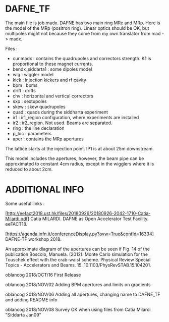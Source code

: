 DAFNE_TF
========

The main file is job.madx.
DAFNE has two main ring MRe and MRp. Here is the model of the MRp (positron ring).
Linear optics should be OK, but multipoles might not because they come from my
own translator from mad -> madx.

Files :
* cur.madx : contains the quadrupoles and correctors strength. K1 is proportional to these magnet currents.
* bendx_siddarta1 : some dipoles model
* wig   : wiggler model
* kick  : injection kickers and rf cavity
* bpm   : bpms
* drift : drifts
* chv   : horizontal and vertical correctors
* sxp   : sextupoles
* skew  : skew quadrupoles
* quad  : quads during the siddharta experiment
* ir1   : ir1_region configuration, where experiments are installed
* ir2   : ir2_region. Not used. Beams are separated.
* ring  : the line declaration
* p_loc : parameters
* aper  : contains the MRp apertures

The lattice starts at the injection point. IP1 is at about 25m downstream.

This model includes the apertures, however, the beam pipe can be approximated to constant 4cm radius, except in the wigglers where it is reduced to about 2cm.


# ADDITIONAL INFO
Some useful links :

[http://eefact2018.ust.hk/files/20180926/20180926-2042-1710-Catia-Milardi.pdf] Catia MILARDI. DAFNE as Open Accelerator Test Facility. eeFACT18.

[https://agenda.infn.it/conferenceDisplay.py?ovw=True&confId=16334] DAFNE-TF workshop 2018.

An approximate diagram of the apertures can be seen if Fig. 14 of the publication Boscolo, Manuela. (2012). Monte Carlo simulation for the Touschek effect with the crab-waist scheme. Physical Review Special Topics - Accelerators and Beams. 15. 10.1103/PhysRevSTAB.15.104201.

oblancog 2018/OCT/16 First Release

oblancog 2018/NOV/02 Adding BPM apertures and limits on gradients

oblancog 2018/NOV/06 Adding all apertures, changing name to DAFNE_TF and adding README info

oblancog 2018/NOV/08 Survey OK when using files from Catia Milardi "Siddarta Jan09"

